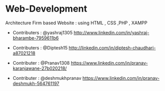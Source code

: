 # Web-Development
Architecture Firm based Website : using HTML , CSS ,PHP , XAMPP 

- Contributers : @yashraj1305 http://www.linkedin.com/in/yashraj-bharambe-7959611b6

- Contributers : @Diptesh15 http://linkedin.com/in/diptesh-chaudhari-a87021218

- Contributer : @Pranav1308 https://www.linkedin.com/in/pranav-karanjawane-27b020218/

- Contributer : @deshmukhpranav https://www.linkedin.com/in/pranav-deshmukh-564761197
